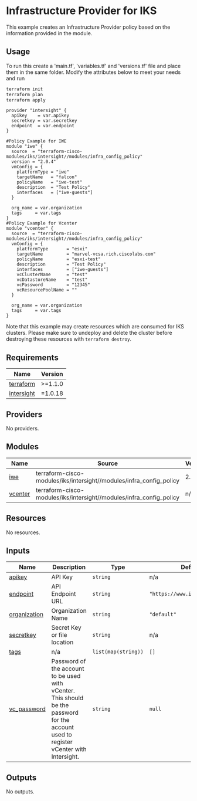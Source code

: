 # Infrastructure Provider for IKS

This example creates an Infrastructure Provider policy based on the information provided in the module.

## Usage

To run this create a 'main.tf', 'variables.tf' and 'versions.tf' file and place them in the same folder.  Modify the attributes below to meet your needs and run 

```bash
terraform init
terraform plan
terraform apply
```


```hcl
provider "intersight" {
  apikey    = var.apikey
  secretkey = var.secretkey
  endpoint  = var.endpoint
}

#Policy Example for IWE
module "iwe" {
  source  = "terraform-cisco-modules/iks/intersight//modules/infra_config_policy"
  version = "2.0.4"
  vmConfig = {
    platformType = "iwe"
    targetName   = "falcon"
    policyName   = "iwe-test"
    description  = "Test Policy"
    interfaces   = ["iwe-guests"]
  }

  org_name = var.organization
  tags     = var.tags
}
#Policy Example for Vcenter
module "vcenter" {
  source  = "terraform-cisco-modules/iks/intersight//modules/infra_config_policy"
  vmConfig = {
    platformType       = "esxi"
    targetName         = "marvel-vcsa.rich.ciscolabs.com"
    policyName         = "esxi-test"
    description        = "Test Policy"
    interfaces         = ["iwe-guests"]
    vcClusterName      = "test"
    vcDatastoreName    = "test"
    vcPassword         = "12345"
    vcResourcePoolName = ""
  }

  org_name = var.organization
  tags     = var.tags
}
```


Note that this example may create resources which are consumed for IKS clusters.  Please make sure to undeploy and delete the cluster before destroying these resources with `terraform destroy`.
<!-- BEGINNING OF PRE-COMMIT-TERRAFORM DOCS HOOK -->
## Requirements

| Name | Version |
|------|---------|
| <a name="requirement_terraform"></a> [terraform](#requirement\_terraform) | >=1.1.0 |
| <a name="requirement_intersight"></a> [intersight](#requirement\_intersight) | =1.0.18 |

## Providers

No providers.

## Modules

| Name | Source | Version |
|------|--------|---------|
| <a name="module_iwe"></a> [iwe](#module\_iwe) | terraform-cisco-modules/iks/intersight//modules/infra_config_policy | 2.0.4 |
| <a name="module_vcenter"></a> [vcenter](#module\_vcenter) | terraform-cisco-modules/iks/intersight//modules/infra_config_policy | n/a |

## Resources

No resources.

## Inputs

| Name | Description | Type | Default | Required |
|------|-------------|------|---------|:--------:|
| <a name="input_apikey"></a> [apikey](#input\_apikey) | API Key | `string` | n/a | yes |
| <a name="input_endpoint"></a> [endpoint](#input\_endpoint) | API Endpoint URL | `string` | `"https://www.intersight.com"` | no |
| <a name="input_organization"></a> [organization](#input\_organization) | Organization Name | `string` | `"default"` | no |
| <a name="input_secretkey"></a> [secretkey](#input\_secretkey) | Secret Key or file location | `string` | n/a | yes |
| <a name="input_tags"></a> [tags](#input\_tags) | n/a | `list(map(string))` | `[]` | no |
| <a name="input_vc_password"></a> [vc\_password](#input\_vc\_password) | Password of the account to be used with vCenter.  This should be the password for the account used to register vCenter with Intersight. | `string` | `null` | no |

## Outputs

No outputs.
<!-- END OF PRE-COMMIT-TERRAFORM DOCS HOOK -->